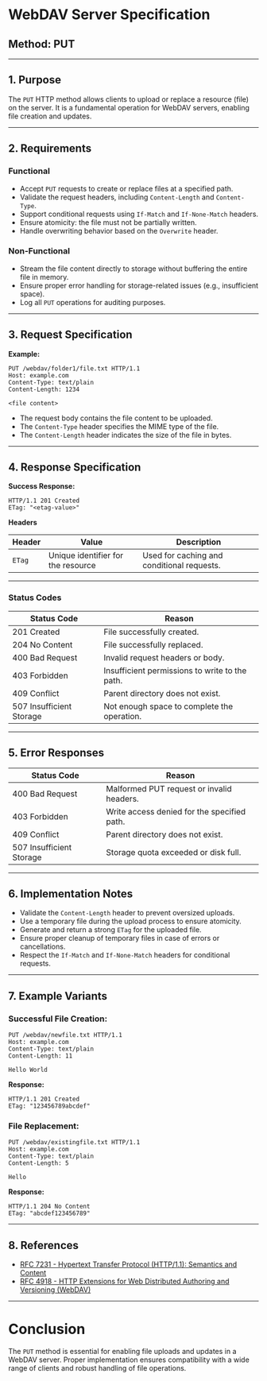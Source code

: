 # WebDAV Server Specification  
## Method: PUT

---

## 1. Purpose

The `PUT` HTTP method allows clients to upload or replace a resource (file) on the server. It is a fundamental operation for WebDAV servers, enabling file creation and updates.

---

## 2. Requirements

### Functional

- Accept `PUT` requests to create or replace files at a specified path.
- Validate the request headers, including `Content-Length` and `Content-Type`.
- Support conditional requests using `If-Match` and `If-None-Match` headers.
- Ensure atomicity: the file must not be partially written.
- Handle overwriting behavior based on the `Overwrite` header.

### Non-Functional

- Stream the file content directly to storage without buffering the entire file in memory.
- Ensure proper error handling for storage-related issues (e.g., insufficient space).
- Log all `PUT` operations for auditing purposes.

---

## 3. Request Specification

**Example:**
```http
PUT /webdav/folder1/file.txt HTTP/1.1
Host: example.com
Content-Type: text/plain
Content-Length: 1234

<file content>
```

- The request body contains the file content to be uploaded.
- The `Content-Type` header specifies the MIME type of the file.
- The `Content-Length` header indicates the size of the file in bytes.

---

## 4. Response Specification

**Success Response:**
```http
HTTP/1.1 201 Created
ETag: "<etag-value>"
```

**Headers**

| Header              | Value                               | Description |
|---------------------|-------------------------------------|-------------|
| `ETag`             | Unique identifier for the resource  | Used for caching and conditional requests. |

---

### Status Codes

| Status Code | Reason |
|-------------|--------|
| 201 Created | File successfully created. |
| 204 No Content | File successfully replaced. |
| 400 Bad Request | Invalid request headers or body. |
| 403 Forbidden | Insufficient permissions to write to the path. |
| 409 Conflict | Parent directory does not exist. |
| 507 Insufficient Storage | Not enough space to complete the operation. |

---

## 5. Error Responses

| Status Code | Reason |
|-------------|--------|
| 400 Bad Request | Malformed PUT request or invalid headers. |
| 403 Forbidden | Write access denied for the specified path. |
| 409 Conflict | Parent directory does not exist. |
| 507 Insufficient Storage | Storage quota exceeded or disk full. |

---

## 6. Implementation Notes

- Validate the `Content-Length` header to prevent oversized uploads.
- Use a temporary file during the upload process to ensure atomicity.
- Generate and return a strong `ETag` for the uploaded file.
- Ensure proper cleanup of temporary files in case of errors or cancellations.
- Respect the `If-Match` and `If-None-Match` headers for conditional requests.

---

## 7. Example Variants

### Successful File Creation:
```http
PUT /webdav/newfile.txt HTTP/1.1
Host: example.com
Content-Type: text/plain
Content-Length: 11

Hello World
```

**Response:**
```http
HTTP/1.1 201 Created
ETag: "123456789abcdef"
```

### File Replacement:
```http
PUT /webdav/existingfile.txt HTTP/1.1
Host: example.com
Content-Type: text/plain
Content-Length: 5

Hello
```

**Response:**
```http
HTTP/1.1 204 No Content
ETag: "abcdef123456789"
```

---

## 8. References

- [RFC 7231 - Hypertext Transfer Protocol (HTTP/1.1): Semantics and Content](https://datatracker.ietf.org/doc/html/rfc7231)
- [RFC 4918 - HTTP Extensions for Web Distributed Authoring and Versioning (WebDAV)](https://datatracker.ietf.org/doc/html/rfc4918)

---

# Conclusion

The `PUT` method is essential for enabling file uploads and updates in a WebDAV server. Proper implementation ensures compatibility with a wide range of clients and robust handling of file operations.